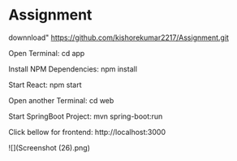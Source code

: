 # Assignment
downnload"
https://github.com/kishorekumar2217/Assignment.git

Open Terminal:
cd app

Install NPM Dependencies:
npm install

Start React:
npm start

Open another Terminal:
cd web

Start SpringBoot Project:
mvn spring-boot:run



Click bellow for frontend:
http://localhost:3000

![](Screenshot (26).png)
